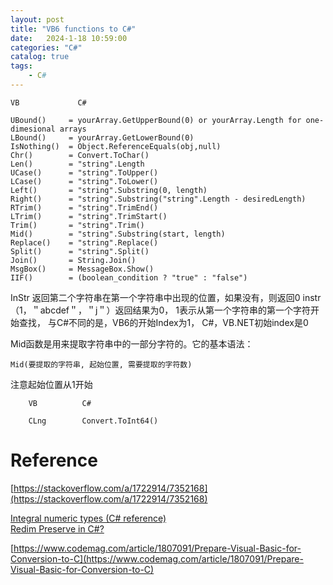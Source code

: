 ```yaml
---      
layout: post      
title: "VB6 functions to C#"      
date:   2024-1-18 10:59:00       
categories: "C#"      
catalog: true      
tags:       
    - C#      
---      
```

      


    VB             C#

    UBound()     = yourArray.GetUpperBound(0) or yourArray.Length for one-dimesional arrays
    LBound()     = yourArray.GetLowerBound(0)
    IsNothing()  = Object.ReferenceEquals(obj,null)
    Chr()        = Convert.ToChar()
    Len()        = "string".Length
    UCase()      = "string".ToUpper()
    LCase()      = "string".ToLower()
    Left()       = "string".Substring(0, length)
    Right()      = "string".Substring("string".Length - desiredLength)
    RTrim()      = "string".TrimEnd()
    LTrim()      = "string".TrimStart()
    Trim()       = "string".Trim()
    Mid()        = "string".Substring(start, length)
    Replace()    = "string".Replace()
    Split()      = "string".Split()
    Join()       = String.Join()
    MsgBox()     = MessageBox.Show()
    IIF()        = (boolean_condition ? "true" : "false")

InStr 返回第二个字符串在第一个字符串中出现的位置，如果没有，则返回0
instr（1，＂abcdef＂，＂j＂）返回结果为0， 1表示从第一个字符串的第一个字符开始查找， 与C#不同的是，VB6的开始Index为1， C#，VB.NET初始index是0   

Mid函数是用来提取字符串中的一部分字符的。它的基本语法：

    Mid(要提取的字符串, 起始位置, 需要提取的字符数)

注意起始位置从1开始  

        VB          C#

        CLng        Convert.ToInt64()
        

# Reference
[https://stackoverflow.com/a/1722914/7352168](https://stackoverflow.com/a/1722914/7352168)   

[Integral numeric types (C# reference)](https://learn.microsoft.com/en-us/dotnet/csharp/language-reference/builtin-types/integral-numeric-types)  
[Redim Preserve in C#?]()

[https://www.codemag.com/article/1807091/Prepare-Visual-Basic-for-Conversion-to-C](https://www.codemag.com/article/1807091/Prepare-Visual-Basic-for-Conversion-to-C)